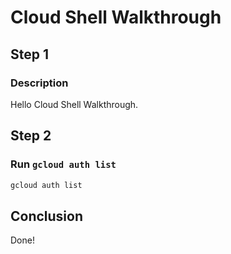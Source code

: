 # Cloud Shell Walkthrough

## Step 1

### Description

Hello Cloud Shell Walkthrough.

## Step 2

### Run `gcloud auth list`

```bash
gcloud auth list
```
## Conclusion

Done!
